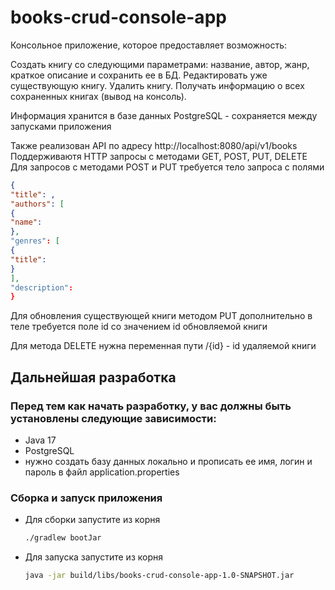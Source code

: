 # books-crud-console-app
Консольное приложение, которое предоставляет возможность:

Создать книгу со следующими параметрами: название, автор, жанр, краткое описание и сохранить ее в БД.
Редактировать уже существующую книгу.
Удалить книгу.
Получать информацию о всех сохраненных книгах (вывод на консоль).

Информация хранится в базе данных PostgreSQL - сохраняется между запусками приложения

Также реализован API по адресу http://localhost:8080/api/v1/books
Поддерживаютя HTTP запросы с методами GET, POST, PUT, DELETE
Для запросов с методами POST и PUT требуется тело запроса с полями
```json
{
"title": ,
"authors": [
{
"name": 
},
"genres": [
{
"title": 
}
],
"description": 
}
```
Для обновления существующей книги методом PUT дополнительно в теле требуется поле id со значением id обновляемой книги

Для метода DELETE нужна переменная пути /{id} - id удаляемой книги


## Дальнейшая разработка
### Перед тем как начать разработку, у вас должны быть установлены следующие зависимости:
- Java 17
- PostgreSQL
- нужно создать базу данных локально и прописать ее имя, логин и пароль в файл application.properties

### Сборка и запуск приложения
- Для сборки запустите из корня
  ```bash
  ./gradlew bootJar

- Для запуска запустите из корня
  ```bash
  java -jar build/libs/books-crud-console-app-1.0-SNAPSHOT.jar